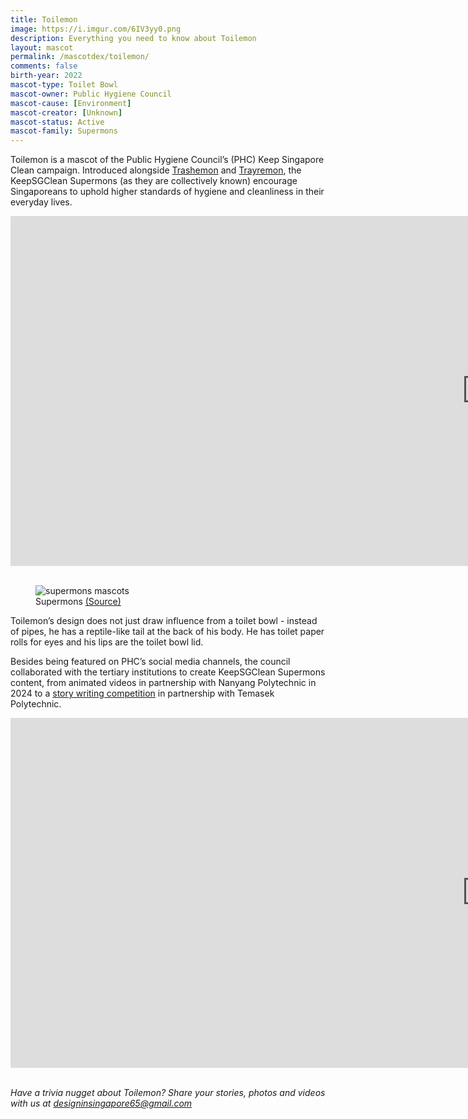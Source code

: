 ```yaml
---
title: Toilemon
image: https://i.imgur.com/6IV3yy0.png
description: Everything you need to know about Toilemon
layout: mascot
permalink: /mascotdex/toilemon/
comments: false
birth-year: 2022
mascot-type: Toilet Bowl
mascot-owner: Public Hygiene Council
mascot-cause: [Environment]
mascot-creator: [Unknown]
mascot-status: Active
mascot-family: Supermons
---
```


Toilemon is a mascot of the Public Hygiene Council’s (PHC) Keep Singapore Clean campaign. Introduced alongside <a href="https://designinsingapore.com/mascotdex/trashemon" target="_blank">Trashemon</a> and <a href="https://designinsingapore.com/mascotdex/trayremon" target="_blank">Trayremon</a>, the KeepSGClean Supermons (as they are collectively known) encourage Singaporeans to uphold higher standards of hygiene and cleanliness in their everyday lives.  

<div class="video-responsive">
<iframe width="1524" height="560" src="https://www.youtube.com/embed/ZVZ0QPM8Kf0" title="It's not a job, it's our home." frameborder="0" allow="accelerometer; autoplay; clipboard-write; encrypted-media; gyroscope; picture-in-picture; web-share" referrerpolicy="strict-origin-when-cross-origin" allowfullscreen></iframe>
</div>
<br>
<figure>
<img src="https://i.imgur.com/UPzSkqr.jpg" alt="supermons mascots">
<figcaption>Supermons <a href="https://www.youtube.com/watch?v=YTH-PlHN9Ow">(Source)</a></figcaption>
</figure>


Toilemon’s design does not just draw influence from a toilet bowl - instead of pipes, he has a reptile-like tail at the back of his body. He has toilet paper rolls for eyes and his lips are the toilet bowl lid.  

Besides being featured on PHC’s social media channels, the council collaborated with the tertiary institutions to create KeepSGClean Supermons content, from animated videos in partnership with Nanyang Polytechnic in 2024 to a <a href="https://www.publichygienecouncil.sg/initiatives/story-writing-competition/" target="_blank">story writing competition</a> in partnership with Temasek Polytechnic.  

<div class="video-responsive">
<iframe width="1524" height="560" src="https://www.youtube.com/embed/CQZfG6ns9ss" title="KeepSGClean Supermons - Toilemon Animation" frameborder="0" allow="accelerometer; autoplay; clipboard-write; encrypted-media; gyroscope; picture-in-picture; web-share" referrerpolicy="strict-origin-when-cross-origin" allowfullscreen></iframe>
</div>
<br>

<div class="video-responsive">
  <blockquote class="instagram-media" data-instgrm-permalink="https://www.instagram.com/p/C0Nnt2uB1xn/?utm_source=ig_embed&amp;utm_campaign=loading" data-instgrm-version="14"></blockquote>
  <script async src="//www.instagram.com/embed.js"></script>
</div>


<i>Have a trivia nugget about Toilemon? Share your stories, photos and videos with us at designinsingapore65@gmail.com</i>



